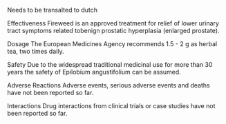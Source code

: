 Needs to be transalted to dutch 



Effectiveness
Fireweed is an approved treatment for relief of lower urinary tract symptoms related tobenign prostatic hyperplasia (enlarged prostate). 
 
Dosage
The European Medicines Agency recommends 1.5 - 2 g as herbal tea, two times daily. 
 
Safety
Due to the widespread traditional medicinal use for more than 30 years the safety of Epilobium angustifolium can be assumed.
 
Adverse Reactions
Adverse events, serious adverse events and deaths have not been reported so far.
 
Interactions
Drug interactions from clinical trials or case studies have not been reported so far.
